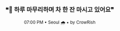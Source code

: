 <div align="center">

<br>

<h3>❝🌆 하루 마무리하며 차 한 잔 마시고 있어요❞</h3>

<sub>07:00 PM • Seoul 🌧️ • by CrowRish</sub>

<br>

</div>